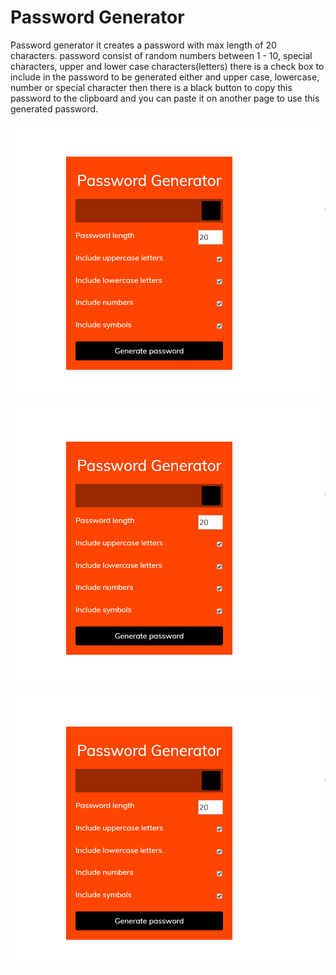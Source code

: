 # Password Generator

Password generator it creates a password with max length of 20 characters.
password consist of random numbers between 1 - 10, special characters, upper and lower case characters(letters)
there is a check box to include in the password to be generated either and upper case, lowercase, number or special character
then there is a black button to copy this password to the clipboard and you can paste it on another page to use this generated password.

![](Image/image.png) 

<img src = "/Image/image.png">

![](https://github.com/boychapz/homework-3/blob/master/Image/image.PNG)
